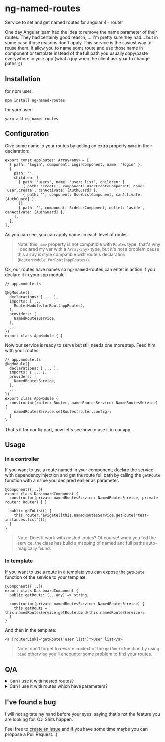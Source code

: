 # ng-named-routes
Service to set and get named routes for angular 4+ router

One day Angular team had the idea to remove the name parameter of their routes. They had certainly good reason, ... I'm pretty sure they had... but in some case those reasons don't apply.
This service is the easiest way to reuse them. It allow you to name some route and use those name in component or template instead of the full path you usually copy/paste everywhere in your app (what a joy when the client ask your to change paths ;))

## Installation

for npm user:
```
npm install ng-named-routes
```

for yarn user:
```
yarn add ng-named-routes
```

## Configuration

Give some name to your routes by adding an extra property `name` in their declaration:
```
export const appRoutes: Array<any> = [
  { path: 'login', component: LoginComponent, name: 'login' },
  {
    path: '',
    children: [
      { path: 'users', name: 'users.list', children: [
        { path: 'create', component: UserCreateComponent, name: 'user.create', canActivate: [AuthGuard] },
        { path: '', component: UserListComponent, canActivate: [AuthGuard] },
      ]},
      { path: '', component: SidebarComponent, outlet: 'aside', canActivate: [AuthGuard] },
    ],
  },
];
```
As you can see, you can apply name on each level of routes.

> Note: this `name` property is not compatible with `Routes` type, that's why I declared my var with a `Array<any>` type, but it's not a problem cause this array is style compatible with route's declaration (`RouterModule.forRoot(appRoutes)`).

Ok, our routes have names so ng-named-routes can enter in action if you declare it in your app module.

```
// app.module.ts

@NgModule({
  declarations: [ ... ],
  imports: [ ...
    RouterModule.forRoot(appRoutes),
  ],
  providers: [
    NamedRoutesService,
  ],
  ...
})
export class AppModule { }
```

Now our service is ready to serve but still needs one more step. Feed him with your routes:

```
// app.module.ts
@NgModule({
  declarations: [ ... ],
  imports: [ ... ],
  providers: [
    NamedRoutesService,
  ],
  ...
})
export class AppModule {
  constructor(router: Router, namedRoutesService: NamedRoutesService) {
    namedRoutesService.setRoutes(router.config);
  }
}
```

That's it for config part, now let's see how to use it in our app.

## Usage

### In a controller

If you want to use a route named in your component, declare the service with dependency injection and get the route full path by calling the `getRoute` function with a name you declared earlier as parameter.

```
@Component({...})
export class DashboardComponent {
  constructor(private namedRoutesService: NamedRoutesService, private router: Router) { }

  public goToList() {
    this.router.navigate([this.namedRoutesService.getRoute('test-instances.list')]);
  }
}
```

> Note: Does it work with nested routes? Of course! when you fed the service, the class has build a mapping of named and full paths auto-magically found.

### In template

If you want to use a route in a template you can expose the `getRoute` function of the service to your template.

```
@Component({...})
export class DashboardComponent {
  public getRoute: (...any) => string;

  constructor(private namedRoutesService: NamedRoutesService) {
    this.getRoute = this.namedRoutesService.getRoute.bind(this.namedRoutesService);
  }
}
```

And then in the template:

```
<a [routerLink]="getRoute('user.list')">User list</a>
```

> Note: don't forget to rewrite context of the `getRoute` function by using `bind` otherwise you'll encounter some problem to find your routes.


## Q/A

<details>
    <summary>Can I use it with nested routes?</summary>
    Of course, you can. When service register name, it calculate the full path of routes and bind it to the name.
</details>
<details>
    <summary>Can I use it with routes which have parameters?</summary>
    Of course, you can. This service is only concern with path, so if you have parameters or custom config, it doesn't not concern this service.
</details>

## I've found a bug

I will not agitate my hand before your eyes, saying that's not the feature you are looking for. Ok! Shits happen.

Feel free to [create an issue][issues] and if you have some time maybe you can propose a Pull Request. :)

[issues]:https://github.com/Gregcop1/ng-named-routes/issues
